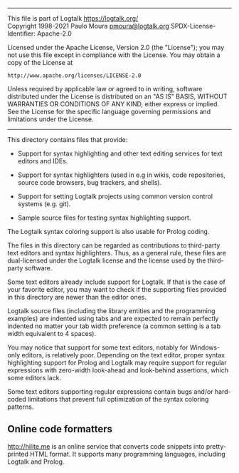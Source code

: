 ________________________________________________________________________

This file is part of Logtalk <https://logtalk.org/>  
Copyright 1998-2021 Paulo Moura <pmoura@logtalk.org>
SPDX-License-Identifier: Apache-2.0

Licensed under the Apache License, Version 2.0 (the "License");
you may not use this file except in compliance with the License.
You may obtain a copy of the License at

    http://www.apache.org/licenses/LICENSE-2.0

Unless required by applicable law or agreed to in writing, software
distributed under the License is distributed on an "AS IS" BASIS,
WITHOUT WARRANTIES OR CONDITIONS OF ANY KIND, either express or implied.
See the License for the specific language governing permissions and
limitations under the License.
________________________________________________________________________


This directory contains files that provide:

- Support for syntax highlighting and other text editing services for text
editors and IDEs.

- Support for syntax highlighters (used in e.g in wikis, code repositories,
source code browsers, bug trackers, and shells).

- Support for setting Logtalk projects using common version control systems
(e.g. git).

- Sample source files for testing syntax highlighting support.

The Logtalk syntax coloring support is also usable for Prolog coding.

The files in this directory can be regarded as contributions to third-party
text editors and syntax highlighters. Thus, as a general rule, these files
are dual-licensed under the Logtalk license and the license used by the
third-party software.

Some text editors already include support for Logtalk. If that is the case
of your favorite editor, you may want to check if the supporting files
provided in this directory are newer than the editor ones.

Logtalk source files (including the library entities and the programming
examples) are indented using tabs and are expected to remain perfectly 
indented no matter your tab width preference (a common setting is a tab
width equivalent to 4 spaces).

You may notice that support for some text editors, notably for Windows-only 
editors, is relatively poor. Depending on the text editor, proper syntax
highlighting support for Prolog and Logtalk may require support for
regular expressions with zero-width look-ahead and look-behind assertions,
which some editors lack.

Some text editors supporting regular expressions contain bugs and/or 
hard-coded limitations that prevent full optimization of the syntax 
coloring patterns.


Online code formatters
----------------------

http://hilite.me is an online service that converts code snippets into
pretty-printed HTML format. It supports many programming languages,
including Logtalk and Prolog.


